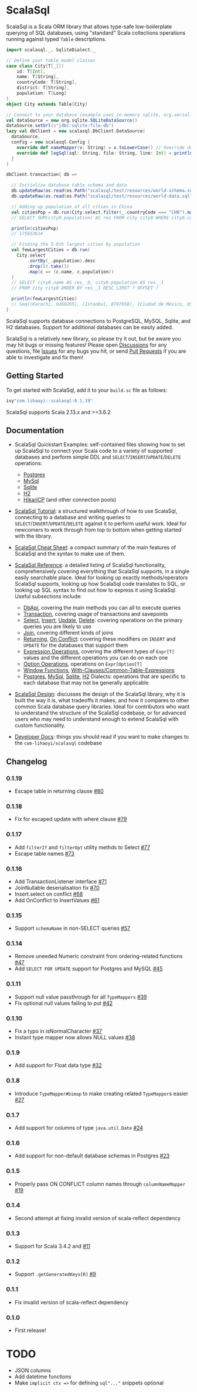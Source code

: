 # ScalaSql

ScalaSql is a Scala ORM library that allows type-safe low-boilerplate querying of
SQL databases, using "standard" Scala collections operations running against
typed `Table` descriptions.

```scala
import scalasql._, SqliteDialect._

// Define your table model classes
case class City[T[_]](
    id: T[Int],
    name: T[String],
    countryCode: T[String],
    district: T[String],
    population: T[Long]
)
object City extends Table[City]

// Connect to your database (example uses in-memory sqlite, org.xerial:sqlite-jdbc:3.43.0.0)
val dataSource = new org.sqlite.SQLiteDataSource()
dataSource.setUrl(s"jdbc:sqlite:file.db")
lazy val dbClient = new scalasql.DbClient.DataSource(
  dataSource,
  config = new scalasql.Config {
    override def nameMapper(v: String) = v.toLowerCase() // Override default snake_case mapper
    override def logSql(sql: String, file: String, line: Int) = println(s"$file:$line $sql")
  }
)

dbClient.transaction{ db =>

  // Initialize database table schema and data
  db.updateRaw(os.read(os.Path("scalasql/test/resources/world-schema.sql", os.pwd)))
  db.updateRaw(os.read(os.Path("scalasql/test/resources/world-data.sql", os.pwd)))

  // Adding up population of all cities in China
  val citiesPop = db.run(City.select.filter(_.countryCode === "CHN").map(_.population).sum)
  // SELECT SUM(city0.population) AS res FROM city city0 WHERE city0.countrycode = ?

  println(citiesPop)
  // 175953614

  // Finding the 5-8th largest cities by population
  val fewLargestCities = db.run(
    City.select
        .sortBy(_.population).desc
        .drop(5).take(3)
        .map(c => (c.name, c.population))
  )
  // SELECT city0.name AS res__0, city0.population AS res__1
  // FROM city city0 ORDER BY res__1 DESC LIMIT ? OFFSET ?

  println(fewLargestCities)
  // Seq((Karachi, 9269265), (Istanbul, 8787958), (Ciudad de México, 8591309))
}
```

ScalaSql supports database connections to PostgreSQL, MySQL, Sqlite, and H2 databases. 
Support for additional databases can be easily added.

ScalaSql is a relatively new library, so please try it out, but be aware you may hit bugs
or missing features! Please open [Discussions](https://github.com/com-lihaoyi/scalasql/discussions)
for any questions, file [Issues](https://github.com/com-lihaoyi/scalasql/issues) for any 
bugs you hit, or send [Pull Requests](https://github.com/com-lihaoyi/scalasql/pulls) if
you are able to investigate and fix them!


## Getting Started

To get started with ScalaSql, add it to your `build.sc` file as follows:

```scala
ivy"com.lihaoyi::scalasql:0.1.19"
```

ScalaSql supports Scala 2.13.x and >=3.6.2

## Documentation

* ScalaSql Quickstart Examples: self-contained files showing how to set up ScalaSql to
  connect your Scala code to a variety of supported databases and perform simple DDL and 
  `SELECT`/`INSERT`/`UPDATE`/`DELETE` operations:
    * [Postgres](scalasql/test/src/example/PostgresExample.scala)
    * [MySql](scalasql/test/src/example/MySqlExample.scala)
    * [Sqlite](scalasql/test/src/example/SqliteExample.scala)
    * [H2](scalasql/test/src/example/H2Example.scala)
    * [HikariCP](scalasql/test/src/example/HikariCpExample.scala) (and other connection pools)

* [ScalaSql Tutorial](docs/tutorial.md): a structured walkthrough of how to use ScalaSql,
  connecting to a database and writing queries to `SELECT`/`INSERT`/`UPDATE`/`DELETE`
  against it to perform useful work. Ideal for newcomers to work through from top
  to bottom when getting started with the library.

* [ScalaSql Cheat Sheet](docs/cheatsheet.md): a compact summary of the main features
  of ScalaSql and the syntax to make use of them.

* [ScalaSql Reference](docs/reference.md): a detailed listing of ScalaSql functionality,
  comprehensively covering everything that ScalaSql supports, in a single easily searchable
  place. Ideal for looking up exactly methods/operators ScalaSql supports, looking up
  how ScalaSql code translates to SQL, or looking up SQL syntax to find out how to
  express it using ScalaSql. Useful subsections include:
  * [DbApi](docs/reference.md#dbapi), covering the main methods you can all
    to execute queries
  * [Transaction](docs/reference.md#transaction), covering usage of transactions
    and savepoints
  * [Select](docs/reference.md#select), [Insert](docs/reference.md#insert), 
    [Update](docs/reference.md#update), [Delete](docs/reference.md#delete):
    covering operations on the primary queries you are likely to use
  * [Join](docs/reference.md#join), covering different kinds of joins
  * [Returning](docs/reference.md#returning), [On Conflict](docs/reference.md#onconflict):
    covering these modifiers on `INSERT` and `UPDATE` for the databases that support them
  * [Expression Operations](docs/reference.md#exprops), covering the different
    types of `Expr[T]` values and the different operations you can do on each one
  * [Option Operations](docs/reference.md#optional), operations on `Expr[Option[T]`
  * [Window Functions](docs/reference.md#windowfunctions), 
    [With-Clauses/Common-Table-Expressions](docs/reference.md#withcte)
  * [Postgres](docs/reference.md#postgresdialect), [MySql](docs/reference.md#mysqldialect),
    [Sqlite](docs/reference.md#sqlitedialect), [H2](docs/reference.md#h2dialect) Dialects:
    operations that are specific to each database that may not be generally applicable

* [ScalaSql Design](docs/design.md): discusses the design of the ScalaSql library, why it
  is built the way it is, what tradeoffs it makes, and how it compares to other 
  common Scala database query libraries. Ideal for contributors who want to understand
  the structure of the ScalaSql codebase, or for advanced users who may need to
  understand enough to extend ScalaSql with custom functionality.

* [Developer Docs](docs/developer.md): things you should read if you want to make changes
  to the `com-lihaoyi/scalasql` codebase

## Changelog

### 0.1.19

*  Escape table in returning clause [#80](https://github.com/com-lihaoyi/scalasql/pull/80)

### 0.1.18

*  Fix for escaped update with where clause [#79](https://github.com/com-lihaoyi/scalasql/pull/79)

### 0.1.17

* Add `filterIf` and `filterOpt` utility methds to Select [#77](https://github.com/com-lihaoyi/scalasql/pull/77)
* Escape table names [#73](https://github.com/com-lihaoyi/scalasql/pull/73)

### 0.1.16

* Add TransactionListener interface  [#71](https://github.com/com-lihaoyi/scalasql/pull/71)
* JoinNullable deserialisation fix [#70](https://github.com/com-lihaoyi/scalasql/pull/70)
* Insert.select on conflict [#68](https://github.com/com-lihaoyi/scalasql/pull/68)
* Add OnConflict to InsertValues [#61](https://github.com/com-lihaoyi/scalasql/pull/61)

### 0.1.15

* Support `schemaName` in non-SELECT queries [#57](https://github.com/com-lihaoyi/scalasql/pull/57)

### 0.1.14

* Remove uneeded Numeric constraint from ordering-related functions [#47](https://github.com/com-lihaoyi/scalasql/pull/47)
* Add `SELECT FOR UPDATE` support for Postgres and MySQL [#45](https://github.com/com-lihaoyi/scalasql/pull/45)

### 0.1.11

* Support null value passthrough for all `TypeMappers` [#39](https://github.com/com-lihaoyi/scalasql/pull/39)
* Fix optional null values failing to put [#42](https://github.com/com-lihaoyi/scalasql/pull/42)

### 0.1.10

* Fix a typo in isNormalCharacter [#37](https://github.com/com-lihaoyi/scalasql/pull/37)
* Instant type mapper now allows NULL values [#38](https://github.com/com-lihaoyi/scalasql/pull/38)

### 0.1.9

* Add support for Float data type [#32](https://github.com/com-lihaoyi/scalasql/pull/32)

### 0.1.8

* Introduce `TypeMapper#bimap` to make creating related `TypeMapper`s easier [#27](https://github.com/com-lihaoyi/scalasql/pull/27)

### 0.1.7

* Add support for columns of type `java.util.Date` [#24](https://github.com/com-lihaoyi/scalasql/pull/24)

### 0.1.6

* Add support for non-default database schemas in Postgres [#23](https://github.com/com-lihaoyi/scalasql/pull/23)

### 0.1.5

* Properly pass ON CONFLICT column names through `columnNameMapper` [#19](https://github.com/com-lihaoyi/scalasql/pull/19)

### 0.1.4

* Second attempt at fixing invalid version of scala-reflect dependency

### 0.1.3

* Support for Scala 3.4.2 and [#11](https://github.com/com-lihaoyi/scalasql/pull/11)

### 0.1.2

* Support `.getGeneratedKeys[R]` [#9](https://github.com/com-lihaoyi/scalasql/pull/9)

### 0.1.1

* Fix invalid version of scala-reflect dependency

### 0.1.0

* First release!

# TODO

* JSON columns
* Add datetime functions
* Make `implicit ctx =>` for defining `sql"..."` snippets optional
